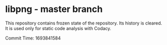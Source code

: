 # libpng - master branch

This repository contains frozen state of the repository.
Its history is cleared. It is used only for static code
analysis with Codacy.

Commit Time: 1693841584
